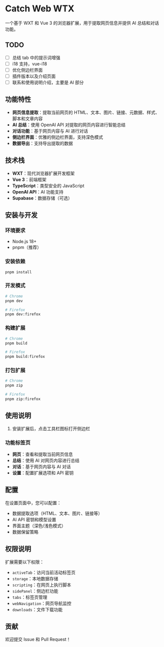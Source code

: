 # Catch Web WTX

一个基于 WXT 和 Vue 3 的浏览器扩展，用于提取网页信息并提供 AI 总结和对话功能。

## TODO

- [ ] 总结 tab 中的提示词增强
- [ ] i18 支持，vue-i18
- [ ] 优化侧边栏界面
- [ ] 插件版本以及介绍页面
- [ ] 联系和使用说明介绍，主要是 AI 部分

## 功能特性

- **网页信息提取**：提取当前网页的 HTML、文本、图片、链接、元数据、样式、脚本和文章内容
- **AI 总结**：使用 OpenAI API 对提取的网页内容进行智能总结
- **对话功能**：基于网页内容与 AI 进行对话
- **侧边栏界面**：优雅的侧边栏界面，支持深色模式
- **数据导出**：支持导出提取的数据

## 技术栈

- **WXT**：现代浏览器扩展开发框架
- **Vue 3**：前端框架
- **TypeScript**：类型安全的 JavaScript
- **OpenAI API**：AI 功能支持
- **Supabase**：数据存储（可选）

## 安装与开发

### 环境要求

- Node.js 18+
- pnpm（推荐）

### 安装依赖

```bash
pnpm install
```

### 开发模式

```bash
# Chrome
pnpm dev

# Firefox
pnpm dev:firefox
```

### 构建扩展

```bash
# Chrome
pnpm build

# Firefox
pnpm build:firefox
```

### 打包扩展

```bash
# Chrome
pnpm zip

# Firefox
pnpm zip:firefox
```

## 使用说明

1. 安装扩展后，点击工具栏图标打开侧边栏

### 功能标签页

- **网页**：查看和提取当前网页信息
- **总结**：使用 AI 对网页内容进行总结
- **对话**：基于网页内容与 AI 对话
- **设置**：配置扩展选项和 API 密钥

## 配置

在设置页面中，您可以配置：

- 数据提取选项（HTML、文本、图片、链接等）
- AI API 密钥和模型设置
- 界面主题（深色/浅色模式）
- 数据保留策略

## 权限说明

扩展需要以下权限：

- `activeTab`：访问当前活动标签页
- `storage`：本地数据存储
- `scripting`：在网页上执行脚本
- `sidePanel`：侧边栏功能
- `tabs`：标签页管理
- `webNavigation`：网页导航监控
- `downloads`：文件下载功能

## 贡献

欢迎提交 Issue 和 Pull Request！
